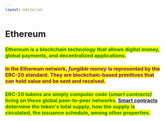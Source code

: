 ```yaml
---
layout: editorial
---
```


# Ethereum



### <mark style="color:green;">Ethereum is a blockchain technology that allows digital money, global payments, and  decentralized applications.</mark> <mark style="color:green;"></mark>_<mark style="color:green;"></mark>_&#x20;



### <mark style="color:purple;">In the Ethereum network,</mark> <mark style="color:purple;"></mark>_<mark style="color:purple;">fungible money</mark>_ <mark style="color:purple;"></mark><mark style="color:purple;">is represented by the ERC-20 standard. They are blockchain-based primitives that can</mark> <mark style="color:purple;"></mark><mark style="color:purple;">**hold value and be sent and received**</mark><mark style="color:purple;">.</mark>&#x20;

<mark style="color:purple;"></mark>

### <mark style="color:green;">ERC-20 tokens are simply computer code (</mark>_<mark style="color:green;">smart contracts)</mark>_ <mark style="color:green;"></mark><mark style="color:green;">living on these global peer-to-peer networks.</mark> [Smart contracts ](cryptonetworks/a-new-economic-infrastructure/smart-contracts.md)<mark style="color:green;">determine the token's total supply, how the supply is circulated, the issuance schedule, among other properties.</mark>

<mark style="color:green;"></mark>
